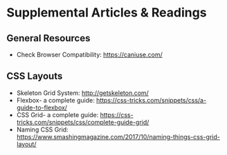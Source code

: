 # Supplemental Articles & Readings

## General Resources
* Check Browser Compatibility: https://caniuse.com/

## CSS Layouts
* Skeleton Grid System: http://getskeleton.com/
* Flexbox- a complete guide: https://css-tricks.com/snippets/css/a-guide-to-flexbox/
* CSS Grid- a complete guide: https://css-tricks.com/snippets/css/complete-guide-grid/
* Naming CSS Grid: https://www.smashingmagazine.com/2017/10/naming-things-css-grid-layout/

